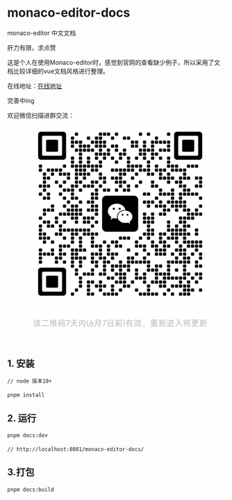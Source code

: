 # monaco-editor-docs
monaco-editor 中文文档

肝力有限，求点赞

这是个人在使用Monaco-editor时，感觉到官网的查看缺少例子，所以采用了文档比较详细的vue文档风格进行整理。

在线地址：[在线地址](https://aydk-xcc.github.io/monaco-editor-docs/)

完善中ing

欢迎微信扫描进群交流：
![theme-1](docs/.vuepress/public/img/code.png)

## 1. 安装

``` shell
// node 版本18+

pnpm install
```

## 2. 运行
``` shell
pnpm docs:dev

// http://localhost:8081/monaco-editor-docs/
```

## 3.打包

``` shell
pnpm docs:build
```




